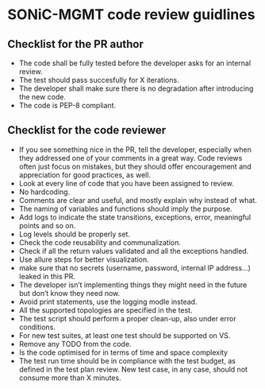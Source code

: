 # SONiC-MGMT code review guidlines

## Checklist for the PR author
- The code shall be fully tested before the developer asks for an internal review.
- The test should pass succesfully for X iterations.
- The developer shall make sure there is no degradation after introducing the new code.
- The code is PEP-8 compliant.


## Checklist for the code reviewer
- If you see something nice in the PR, tell the developer, especially when they addressed one of your comments in a great way. Code reviews often just focus on mistakes, but they should offer encouragement and appreciation for good practices, as well.
- Look at every line of code that you have been assigned to review.
- No hardcoding. 
- Comments are clear and useful, and mostly explain why instead of what.
- The naming of variables and functions should imply the purpose.
- Add logs to indicate the state transitions, exceptions, error, meaningful points and so on.
- Log levels should be properly set.
- Check the code reusability and communalization.
- Check if all the return values validated and all the exceptions handled.
- Use allure steps for better visualization.
- make sure that no secrets (username, password, internal IP address...) leaked in this PR.
- The developer isn’t implementing things they might need in the future but don’t know they need now.
- Avoid print statements, use the logging modle instead.
- All the supported topologies are specified in the test.
- The test script should perform a proper clean-up, also under error conditions.
- For new test suites, at least one test should be supported on VS.
- Remove any TODO from the code.
- Is the code optimised for in terms of time and space complexity
- The test run time should be in compliance with the test budget, as defined in the test plan review. New test case, in any case, should not consume more than X minutes.

